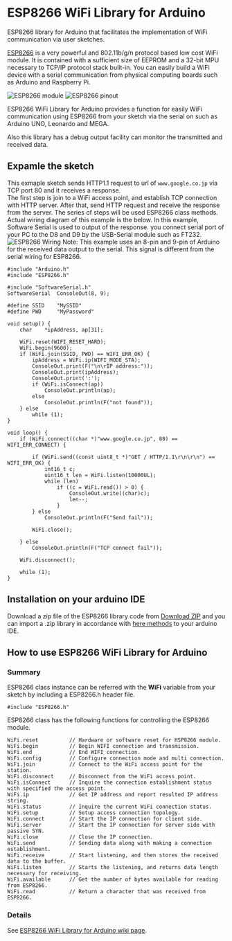 # ESP8266 WiFi Library for Arduino

ESP8266 library for Arduino that facilitates the implementation of WiFi communication via user sketches.

[ESP8266] is a very powerful and 802.11b/g/n protocol based low cost WiFi module. It is contained with a sufficient size of EEPROM and a 32-bit MPU necessary to  TCP/IP protocol stack built-in. You can easily build a WiFi device with a serial communication from physical computing boards such as Arduino and Raspberry Pi.

![ESP8266 module](https://raw.github.com/wiki/hieromon/ESP8266/images/ESP8266_mini.png)
![ESP8266 pinout](https://raw.github.com/wiki/hieromon/ESP8266/images/ESP8266_pinout.png)

[ESP8266]:http://www.esp8266.com/wiki/doku.php?id=start "ESP8266 Community wiki"

ESP8266 WiFi Library for Arduino provides a function for easily WiFi communication using ESP8266 from your sketch via the serial on such as Arduino UNO, Leonardo and MEGA.

Also this library has a debug output facility can monitor the transmitted and received data.

## Expamle the sketch

This exmaple sketch sends HTTP1.1 request to url of `www.google.co.jp` via TCP port 80 and it receives a response.  
The first step is join to a WiFi access point, and establish TCP connection with HTTP server. After that, send HTTP request and receive the response from the server. The series of steps will be used ESP8266 class methods.  
Actual wiring diagram of this example is the below. In this example, Software Serial is used to output of the response. you connect serial port of your PC to the D8 and D9 by the USB-Serial module such as FT232.
![ESP8266 Wiring](https://raw.github.com/wiki/hieromon/ESP8266/images/ESP8266_wiring.png)
Note: This example uses an 8-pin and 9-pin of Arduino for the received data output to the serial. This signal is different from the serial wiring for ESP8266.
```Arduino
#include "Arduino.h"
#include "ESP8266.h"

#include "SoftwareSerial.h"
SoftwareSerial	ConsoleOut(8, 9);

#define SSID	"MySSID"
#define PWD		"MyPassword"

void setup() {
	char	*ipAddress, ap[31];

	WiFi.reset(WIFI_RESET_HARD);
	WiFi.begin(9600);
	if (WiFi.join(SSID, PWD) == WIFI_ERR_OK) {
		ipAddress = WiFi.ip(WIFI_MODE_STA);
		ConsoleOut.print(F("\n\rIP address:"));
		ConsoleOut.print(ipAddress);
		ConsoleOut.print(':');
		if (WiFi.isConnect(ap))
			ConsoleOut.println(ap);
		else
			ConsoleOut.println(F("not found"));
	} else
		while (1);
}

void loop() {
	if (WiFi.connect((char *)"www.google.co.jp", 80) == WIFI_ERR_CONNECT) {

		if (WiFi.send((const uint8_t *)"GET / HTTP/1.1\r\n\r\n") == WIFI_ERR_OK) {
			int16_t	c;
			uint16_t len = WiFi.listen(10000UL);
			while (len)
				if ((c = WiFi.read()) > 0) {
					ConsoleOut.write((char)c);
					len--;
				}
		} else
			ConsoleOut.println(F("Send fail"));

		WiFi.close();

	} else
		ConsoleOut.println(F("TCP connect fail"));

	WiFi.disconnect();

	while (1);
}
```

## Installation on your arduino IDE

Download a zip file of the ESP8266 library code from [Download ZIP](https://github.com/Hieromon/ESP8266/archive/master.zip "ESP8266 download a .zip") and you can import a .zip library in accordance with [here methods](http://www.arduino.cc/en/Guide/Libraries#toc4 "Importing a .zip Library") to your arduino IDE.

## How to use ESP8266 WiFi Library for Arduino

### Summary

ESP8266 class instance can be referred with the **WiFi** variable from your sketch by including a ESP8266.h header file.

````Arduino
#include "ESP8266.h"
````

ESP8266 class has the following functions for controlling the ESP8266 module.  

    WiFi.reset			// Hardware or software reset for HSP8266 module.
    WiFi.begin			// Begin WIFI connection and transmission.
    WiFi.end			// End WIFI connection.
    WiFi.config			// Configure connection mode and multi connection.
    WiFi.join			// Connect to the WiFi access point for the station.
    WiFi.disconnect		// Disconnect from the WiFi access point.
    WiFi.isConnect		// Inquire the connection establishment status with specified the access point.
    WiFi.ip				// Get IP address and report resulted IP address string.
    WiFi.status			// Inquire the current WiFi connection status.
    WiFi.setup			// Setup access connection topology.
    WiFi.connect		// Start the IP connection for client side.
    WiFi.server			// Start the IP connection for server side with passive SYN.
    WiFi.close			// Close the IP connection.
    WiFi.send			// Sending data along with making a connection establishment.
    WiFi.receive		// Start listening, and then stores the received data to the buffer.
    WiFi.listen			// Starts the listening, and returns data length necessary for receiving.
    WiFi.available		// Get the number of bytes available for reading from ESP8266. 
    WiFi.read			// Return a character that was received from ESP8266.

### Details
See [ESP8266 WiFi Library for Arduino wiki page](https://github.com/Hieromon/ESP8266/wiki).
